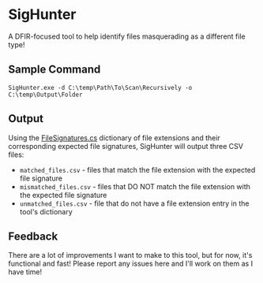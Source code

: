 # SigHunter

A DFIR-focused tool to help identify files masquerading as a different file type! 

## Sample Command

`SigHunter.exe -d C:\temp\Path\To\Scan\Recursively -o C:\temp\Output\Folder`

## Output

Using the [FileSignatures.cs](https://github.com/AndrewRathbun/SigHunter/blob/main/SigHunter/FileSignatures.cs) dictionary of file extensions and their corresponding expected file signatures, SigHunter will output three CSV files:

* `matched_files.csv` - files that match the file extension with the expected file signature
* `mismatched_files.csv` - files that DO NOT match the file extension with the expected file signature
* `unmatched_files.csv` - file that do not have a file extension entry in the tool's dictionary

## Feedback

There are a lot of improvements I want to make to this tool, but for now, it's functional and fast! Please report any issues here and I'll work on them as I have time!
